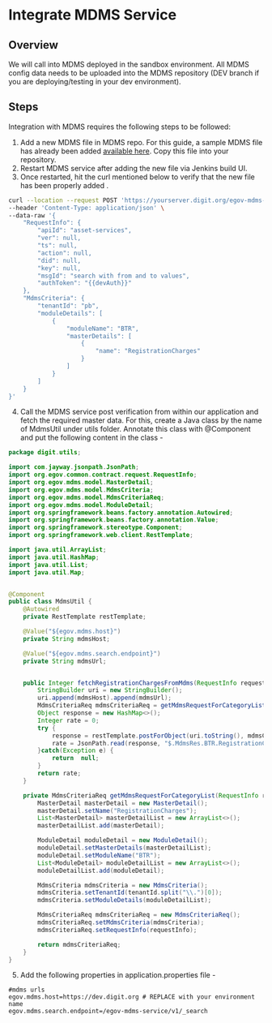 # Integrate MDMS Service

## **Overview**

We will call into MDMS deployed in the sandbox environment. All MDMS config data needs to be uploaded into the MDMS repository (DEV branch if you are deploying/testing in your dev environment).&#x20;

## Steps

Integration with MDMS requires the following steps to be followed:

1. Add a new MDMS file in MDMS repo. For this guide, a sample MDMS file has already been added [available here](https://github.com/egovernments/egov-mdms-data/blob/DEV/data/pb/DIGIT-DEVELOPER-TUTORIAL/BtrCharges.json). Copy this file into your repository.&#x20;
2. Restart MDMS service after adding the new file via Jenkins build UI.&#x20;
3. Once restarted, hit the curl mentioned below to verify that the new file has been properly added .

```bash
curl --location --request POST 'https://yourserver.digit.org/egov-mdms-service/v1/_search' \
--header 'Content-Type: application/json' \
--data-raw '{
    "RequestInfo": {
        "apiId": "asset-services",
        "ver": null,
        "ts": null,
        "action": null,
        "did": null,
        "key": null,
        "msgId": "search with from and to values",
        "authToken": "{{devAuth}}"
    },
    "MdmsCriteria": {
        "tenantId": "pb",
        "moduleDetails": [
            {
                "moduleName": "BTR",
                "masterDetails": [
                    {
                        "name": "RegistrationCharges"
                    }
                ]
            }
        ]
    }
}' 
```

4. Call the MDMS service post verification from within our application and fetch the required master data. For this, create a Java class by the name of MdmsUtil under utils folder. Annotate this class with @Component and put the following content in the class -

```java
package digit.utils;

import com.jayway.jsonpath.JsonPath;
import org.egov.common.contract.request.RequestInfo;
import org.egov.mdms.model.MasterDetail;
import org.egov.mdms.model.MdmsCriteria;
import org.egov.mdms.model.MdmsCriteriaReq;
import org.egov.mdms.model.ModuleDetail;
import org.springframework.beans.factory.annotation.Autowired;
import org.springframework.beans.factory.annotation.Value;
import org.springframework.stereotype.Component;
import org.springframework.web.client.RestTemplate;

import java.util.ArrayList;
import java.util.HashMap;
import java.util.List;
import java.util.Map;


@Component
public class MdmsUtil {
    @Autowired
    private RestTemplate restTemplate;

    @Value("${egov.mdms.host}")
    private String mdmsHost;

    @Value("${egov.mdms.search.endpoint}")
    private String mdmsUrl;


    public Integer fetchRegistrationChargesFromMdms(RequestInfo requestInfo, String tenantId) {
        StringBuilder uri = new StringBuilder();
        uri.append(mdmsHost).append(mdmsUrl);
        MdmsCriteriaReq mdmsCriteriaReq = getMdmsRequestForCategoryList(requestInfo, tenantId);
        Object response = new HashMap<>();
        Integer rate = 0;
        try {
            response = restTemplate.postForObject(uri.toString(), mdmsCriteriaReq, Map.class);
            rate = JsonPath.read(response, "$.MdmsRes.BTR.RegistrationCharges.[0].amount");
        }catch(Exception e) {
            return  null;
        }
        return rate;
    }

    private MdmsCriteriaReq getMdmsRequestForCategoryList(RequestInfo requestInfo, String tenantId) {
        MasterDetail masterDetail = new MasterDetail();
        masterDetail.setName("RegistrationCharges");
        List<MasterDetail> masterDetailList = new ArrayList<>();
        masterDetailList.add(masterDetail);

        ModuleDetail moduleDetail = new ModuleDetail();
        moduleDetail.setMasterDetails(masterDetailList);
        moduleDetail.setModuleName("BTR");
        List<ModuleDetail> moduleDetailList = new ArrayList<>();
        moduleDetailList.add(moduleDetail);

        MdmsCriteria mdmsCriteria = new MdmsCriteria();
        mdmsCriteria.setTenantId(tenantId.split("\\.")[0]);
        mdmsCriteria.setModuleDetails(moduleDetailList);

        MdmsCriteriaReq mdmsCriteriaReq = new MdmsCriteriaReq();
        mdmsCriteriaReq.setMdmsCriteria(mdmsCriteria);
        mdmsCriteriaReq.setRequestInfo(requestInfo);

        return mdmsCriteriaReq;
    }
}


```

5. Add the following properties in application.properties file -

```properties
#mdms urls
egov.mdms.host=https://dev.digit.org # REPLACE with your environment name
egov.mdms.search.endpoint=/egov-mdms-service/v1/_search
```
